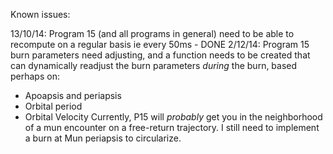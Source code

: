 Known issues:

13/10/14: Program 15 (and all programs in general) need to be able to recompute on a regular basis ie every 50ms - DONE
2/12/14: Program 15 burn parameters need adjusting, and a function needs to be created that can dynamically readjust 
the burn parameters *during* the burn, based perhaps on:
- Apoapsis and periapsis
- Orbital period
- Orbital Velocity
Currently, P15 will *probably* get you in the neighborhood of a mun encounter on a free-return trajectory. I still 
need to implement a burn at Mun periapsis to circularize.

